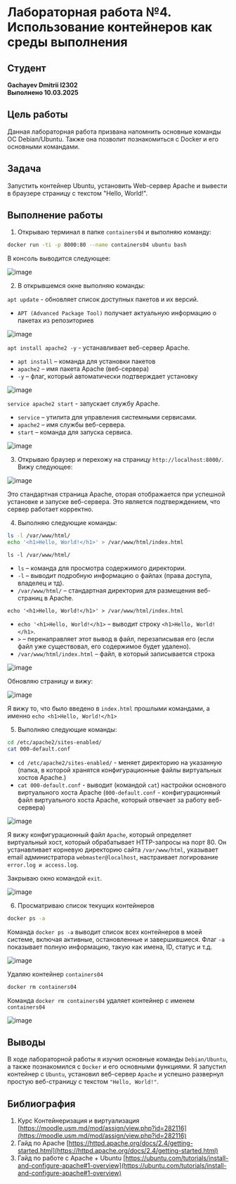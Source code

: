 # Лабораторная работа №4. Использование контейнеров как среды выполнения

## Студент
**Gachayev Dmitrii I2302**  
**Выполнено 10.03.2025**  

## Цель работы
Данная лабораторная работа призвана напомнить основные команды ОС Debian/Ubuntu. Также она позволит познакомиться с Docker и его основными командами.
## Задача
Запустить контейнер Ubuntu, установить Web-сервер Apache и вывести в браузере страницу с текстом "Hello, World!".
## Выполнение работы
1. Открываю терминал в папке `containers04` и выполняю команду:

```bash
docker run -ti -p 8000:80 --name containers04 ubuntu bash
```

В консоль выводится следующее:

![image](screenshots/Screenshot_1.png)


2. В открывшемся окне выполняю команды:

`apt update` - обновляет список доступных пакетов и их версий.

- `APT (Advanced Package Tool)` получает актуальную информацию о пакетах из репозиториев

![image](screenshots/Screenshot_2.png)


`apt install apache2 -y` -  устанавливает веб-сервер Apache.

- `apt install` – команда для установки пакетов
- `apache2` – имя пакета Apache (веб-сервера)
- `-y` – флаг, который автоматически подтверждает установку

![image](screenshots/Screenshot_3.png)

`service apache2 start` - запускает службу Apache.

- `service` – утилита для управления системными сервисами.
- `apache2` – имя службы веб-сервера.
- `start` – команда для запуска сервиса.

![image](screenshots/Screenshot_4.png)

3. Открываю браузер и перехожу на страницу `http://localhost:8000/`. Вижу следующее: 

![image](screenshots/Screenshot_5.png)

Это стандартная страница Apache, оторая отображается при успешной установке и запуске веб-сервера. Это является подтверждением, что сервер работает корректно.

4. Выполняю следующие команды:

```bash
ls -l /var/www/html/
echo '<h1>Hello, World!</h1>' > /var/www/html/index.html
```

`ls -l /var/www/html/`

- `ls` – команда для просмотра содержимого директории.
- `-l` – выводит подробную информацию о файлах (права доступа, владелец и тд).
- `/var/www/html/` – стандартная директория для размещения веб-страниц в Apache.

`echo '<h1>Hello, World!</h1>' > /var/www/html/index.html`

- `echo '<h1>Hello, World!</h1>` – выводит строку `<h1>Hello, World!</h1>`.
- `>` – перенаправляет этот вывод в файл, перезаписывая его (если файл уже существовал, его содержимое будет удалено).
- `/var/www/html/index.html` – файл, в который записывается строка

![image](screenshots/Screenshot_6.png)

Обновляю страницу и вижу:

![image](screenshots/Screenshot_7.png)

Я вижу то, что было введено в `index.html` прошлыми командами, а именно `echo <h1>Hello, World!</h1>`

5. Выполняю следующие команды:

```bash
cd /etc/apache2/sites-enabled/
cat 000-default.conf
```

- `cd /etc/apache2/sites-enabled/` - меняет директорию на указанную (папка, в которой хранятся конфигурационные файлы виртуальных хостов Apache.)
- `cat 000-default.conf` - выводит (командой `cat`) настройки основного виртуального хоста Apache (`000-default.conf` - конфигурационный файл виртуального хоста Apache, который отвечает за работу веб-сервера)

![image](screenshots/Screenshot_8.png)

Я вижу конфигурационный файл `Apache`, который определяет виртуальный хост, который обрабатывает HTTP-запросы на порт 80. Он устанавливает корневую директорию сайта `/var/www/html`, указывает email администратора `webmaster@localhost`, настраивает логирование `error.log и access.log`.

Закрываю окно командой `exit`.

![image](screenshots/Screenshot_9.png)

6. Просматриваю список текущих контейнеров

```bash
docker ps -a
```

Команда `docker ps -a` выводит список всех контейнеров в моей системе, включая активные, остановленные и завершившиеся. Флаг `-a` показывает полную информацию, такую как имена, ID, статус и т.д.

![image](screenshots/Screenshot_10.png)

Удаляю контейнер `containers04`

```bash
docker rm containers04
```

Команда `docker rm containers04` удаляет контейнер с именем `containers04`

![image](screenshots/Screenshot_11.png)


## Выводы
В ходе лабораторной работы я изучил основные команды `Debian/Ubuntu`, а также познакомился с `Docker` и его основными функциями. Я запустил контейнер с `Ubuntu`, установил веб-сервер `Apache` и успешно развернул простую веб-страницу с текстом `"Hello, World!"`.

## Библиография
1. Курс Контейнеризация и виртуализация [https://moodle.usm.md/mod/assign/view.php?id=282116](https://moodle.usm.md/mod/assign/view.php?id=282116)
2. Гайд по Apache [https://httpd.apache.org/docs/2.4/getting-started.html](https://httpd.apache.org/docs/2.4/getting-started.html)
3. Гайд по работе с Apache + Ubuntu [https://ubuntu.com/tutorials/install-and-configure-apache#1-overview](https://ubuntu.com/tutorials/install-and-configure-apache#1-overview)